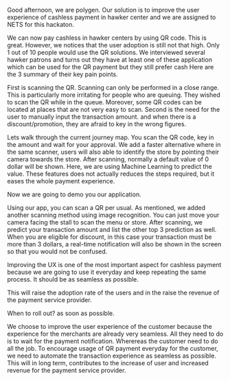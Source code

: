 Good afternoon, we are polygen. Our solution is to improve the user experience of cashless payment in hawker center and we are assigned to NETS for this hackaton.

We can now pay cashless in hawker centers by using QR code.
This is great. However, we notices that the user adoption is still not that high. Only 1 out of 10 people would use the QR solutions.
We interviewed several hawker patrons and turns out they have at least one of these application which can be used for the QR payment but they still prefer cash
Here are the 3 summary of their key pain points.

First is scanning the QR. Scanning can only be performed in a close range. This is particularly more irritating for people who are queuing. They wished to scan the QR while in the queue. 
Moreover, some QR codes can be located at places that are not very easy to scan.
Second is the need for the user to manually input the transaction amount.
and when there is a discount/promotion, they are afraid to key in the wrong figures.

Lets walk through the current journey map. You scan the QR code, key in the amount and wait for your approval.
We add a faster alternative where in the same scanner, users will also able to identify the store by pointing their camera towards the store.
After scanning, normally a default value of 0 dollar will be shown. Here, we are using Machine Learning to predict the value.
These features does not actually reduces the steps required, but it eases the whole payment experience.

Now we are going to demo you our application. 

Using our app, you can scan a QR per usual. As mentioned, we added another scanning method using image recognition. You can just move your camera facing the stall to scan the menu or store. After scanning, we predict your transaction amount and list the other top 3 prediction as well. When you are eligible for discount, in this case your transaction must be more than 3 dollars, a real-time notification will also be shown in the screen so that you would not be confused.

Improving the UX is one of the most important aspect for cashless payment because we are going to use it everyday and keep repeating the same process. It should be as seamless as possible.

This will raise the adoption rate of the users and in the raise the revenue of the payment service provider.
 

When to roll out? as soon as possible.


We choose to improve the user experience of the customer because the experience for the merchants are already very seamless. All they need to do is to wait for the payment notification. Wherereas the customer need to do all the job. To encourage usage of QR payment everyday for the customer, we need to automate the transaction experience as seamless as possible. This will in long term, contributes to the increase of user and increased revenue for the payment service provider.
